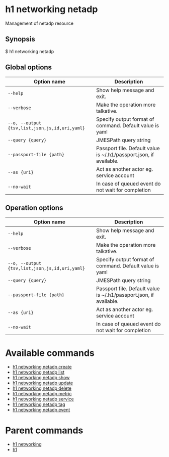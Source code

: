 
# h1 networking netadp

Management of netadp resource

## Synopsis

$ h1 networking netadp <options>

## Global options

| Option name                                        | Description                                                        |
| -------------------------------------------------- | ------------------------------------------------------------------ |
| ```--help```                                       | Show help message and exit.                                        |
| ```--verbose```                                    | Make the operation more talkative.                                 |
| ```--o, --output {tsv,list,json,js,id,uri,yaml}``` | Specify output format of command. Default value is yaml            |
| ```--query {query}```                              | JMESPath query string                                              |
| ```--passport-file {path}```                       | Passport file. Default value is ~/.h1/passport.json, if available. |
| ```--as {uri}```                                   | Act as another actor eg. service account                           |
| ```--no-wait```                                    | In case of queued event do not wait for completion                 |

## Operation options

| Option name                                        | Description                                                        |
| -------------------------------------------------- | ------------------------------------------------------------------ |
| ```--help```                                       | Show help message and exit.                                        |
| ```--verbose```                                    | Make the operation more talkative.                                 |
| ```--o, --output {tsv,list,json,js,id,uri,yaml}``` | Specify output format of command. Default value is yaml            |
| ```--query {query}```                              | JMESPath query string                                              |
| ```--passport-file {path}```                       | Passport file. Default value is ~/.h1/passport.json, if available. |
| ```--as {uri}```                                   | Act as another actor eg. service account                           |
| ```--no-wait```                                    | In case of queued event do not wait for completion                 |

# Available commands

* [h1 networking netadp create](./create/README.md)
* [h1 networking netadp list](./list/README.md)
* [h1 networking netadp show](./show/README.md)
* [h1 networking netadp update](./update/README.md)
* [h1 networking netadp delete](./delete/README.md)
* [h1 networking netadp metric](./metric/README.md)
* [h1 networking netadp service](./service/README.md)
* [h1 networking netadp tag](./tag/README.md)
* [h1 networking netadp event](./event/README.md)

# Parent commands

* [h1 networking](./../README.md)
* [h1](./../../README.md)
